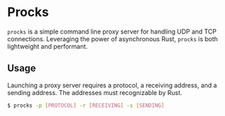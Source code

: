 # Procks
`procks` is a simple command line proxy server for handling UDP and TCP
connections. Leveraging the power of asynchronous Rust, `procks` is both
lightweight and performant.

## Usage
Launching a proxy server requires a protocol, a receiving address, and a
sending address. The addresses must recognizable by Rust.

```sh
$ procks -p [PROTOCOL] -r [RECEIVING] -s [SENDING]
```
